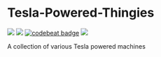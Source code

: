 # Tesla-Powered-Thingies
[![](http://cf.way2muchnoise.eu/tesla-powered-thingies.svg)](https://minecraft.curseforge.com/projects/tesla-powered-thingies)
[![](http://cf.way2muchnoise.eu/versions/tesla-powered-thingies.svg)](https://minecraft.curseforge.com/projects/tesla-powered-thingies)
[![codebeat badge](https://codebeat.co/badges/a1f0f185-3026-4312-83a0-40d05a63cea2)](https://codebeat.co/projects/github-com-faceofcat-tesla-powered-thingies-1-12)
[![](https://img.shields.io/badge/Discord-Mod%20Crafters-blue.svg)](https://discord.gg/wmseqAS)

A collection of various Tesla powered machines

